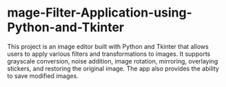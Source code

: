 # mage-Filter-Application-using-Python-and-Tkinter
This project is an image editor built with Python and Tkinter that allows users to apply various filters and transformations to images. It supports grayscale conversion, noise addition, image rotation, mirroring, overlaying stickers, and restoring the original image. The app also provides the ability to save modified images.
